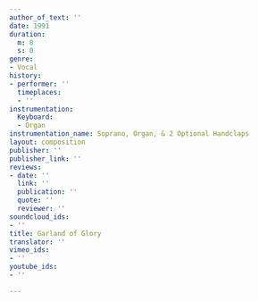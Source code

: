 ```yaml
---
author_of_text: ''
date: 1991
duration:
  m: 8
  s: 0
genre:
- Vocal
history:
- performer: ''
  timeplaces:
  - ''
instrumentation:
  Keyboard:
  - Organ
instrumentation_name: Soprano, Organ, & 2 Optional Handclaps
layout: composition
publisher: ''
publisher_link: ''
reviews:
- date: ''
  link: ''
  publication: ''
  quote: ''
  reviewer: ''
soundcloud_ids:
- ''
title: Garland of Glory
translator: ''
vimeo_ids:
- ''
youtube_ids:
- ''

---
```


